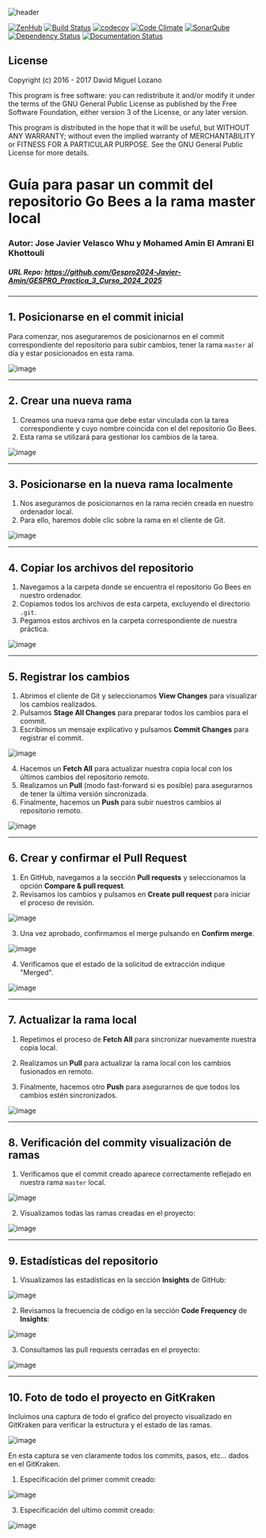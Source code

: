 ![header](https://cloud.githubusercontent.com/assets/6546265/22174630/785cdf04-dfe3-11e6-8cf4-024e8dc1c051.png)

[![ZenHub](https://raw.githubusercontent.com/ZenHubIO/support/master/zenhub-badge.png)](https://zenhub.com)
[![Build Status](https://travis-ci.org/davidmigloz/go-bees.svg?branch=master)](https://travis-ci.org/davidmigloz/go-bees)
[![codecov](https://codecov.io/gh/davidmigloz/go-bees/branch/master/graph/badge.svg)](https://codecov.io/gh/davidmigloz/go-bees)
[![Code Climate](https://codeclimate.com/github/davidmigloz/go-bees/badges/gpa.svg)](https://codeclimate.com/github/davidmigloz/go-bees)
[![SonarQube](https://sonarqube.com/api/badges/gate?key=go-bees)](https://sonarqube.com/component_measures/?id=go-bees)
[![Dependency Status](https://www.versioneye.com/user/projects/57f7b19e823b88004e06ad33/badge.svg?style=flat-square)](https://www.versioneye.com/user/projects/57f7b19e823b88004e06ad33)
[![Documentation Status](https://readthedocs.org/projects/go-bees/badge/?version=develop)](http://go-bees.readthedocs.io/es/develop/?badge=develop)

## License

Copyright (c) 2016 - 2017 David Miguel Lozano

This program is free software: you can redistribute it and/or modify
it under the terms of the GNU General Public License as published by
the Free Software Foundation, either version 3 of the License, or
any later version.

This program is distributed in the hope that it will be useful,
but WITHOUT ANY WARRANTY; without even the implied warranty of
MERCHANTABILITY or FITNESS FOR A PARTICULAR PURPOSE. See the
GNU General Public License for more details.

# Guía para pasar un commit del repositorio Go Bees a la rama master local

### Autor: Jose Javier Velasco Whu y Mohamed Amin El Amrani El Khottouli
##### URL Repo: https://github.com/Gespro2024-Javier-Amin/GESPRO_Practica_3_Curso_2024_2025

---

## **1. Posicionarse en el commit inicial**

Para comenzar, nos aseguraremos de posicionarnos en el commit correspondiente del repositorio para subir cambios, tener la rama `master` al día y estar posicionados en esta rama.

![image](https://github.com/user-attachments/assets/0b025424-5046-48b4-a3e4-8a928b1d6663)

---

## **2. Crear una nueva rama**

1. Creamos una nueva rama que debe estar vinculada con la tarea correspondiente y cuyo nombre coincida con el del repositorio Go Bees.
2. Esta rama se utilizará para gestionar los cambios de la tarea.

![image](https://github.com/user-attachments/assets/9b851d93-2043-4520-bfd5-d12c4970ccd8)

---

## **3. Posicionarse en la nueva rama localmente**

1. Nos aseguramos de posicionarnos en la rama recién creada en nuestro ordenador local.
2. Para ello, haremos doble clic sobre la rama en el cliente de Git.

![image](https://github.com/user-attachments/assets/796ef86d-2e56-484f-9caa-426764299541)

---

## **4. Copiar los archivos del repositorio**

1. Navegamos a la carpeta donde se encuentra el repositorio Go Bees en nuestro ordenador.
2. Copiamos todos los archivos de esta carpeta, excluyendo el directorio `.git`.
3. Pegamos estos archivos en la carpeta correspondiente de nuestra práctica.

![image](https://github.com/user-attachments/assets/2b40aee9-46ba-49b4-8fbb-22fe0a082f0e)

---

## **5. Registrar los cambios**

1. Abrimos el cliente de Git y seleccionamos **View Changes** para visualizar los cambios realizados.
2. Pulsamos **Stage All Changes** para preparar todos los cambios para el commit.
3. Escribimos un mensaje explicativo y pulsamos **Commit Changes** para registrar el commit.

![image](https://github.com/user-attachments/assets/9b2141f2-e7bd-4224-b2c9-48366e809b03)

4. Hacemos un **Fetch All** para actualizar nuestra copia local con los últimos cambios del repositorio remoto.
5. Realizamos un **Pull** (modo fast-forward si es posible) para asegurarnos de tener la última versión sincronizada.
6. Finalmente, hacemos un **Push** para subir nuestros cambios al repositorio remoto.

![image](https://github.com/user-attachments/assets/bf160e91-335b-4b79-a47a-9dc5eee84be8)

---

## **6. Crear y confirmar el Pull Request**

1. En GitHub, navegamos a la sección **Pull requests** y seleccionamos la opción **Compare & pull request**.
2. Revisamos los cambios y pulsamos en **Create pull request** para iniciar el proceso de revisión.

![image](https://github.com/user-attachments/assets/2afd234c-7e7c-4307-b26e-3df0dbda3ab4)

3. Una vez aprobado, confirmamos el merge pulsando en **Confirm merge**.

![image](https://github.com/user-attachments/assets/87c249fa-8d35-4866-9d54-5511ac9672a1)

4. Verificamos que el estado de la solicitud de extracción indique "Merged".

![image](https://github.com/user-attachments/assets/b6efebde-6493-4839-9270-115bf9304ea8)

---

## **7. Actualizar la rama local**

1. Repetimos el proceso de **Fetch All** para sincronizar nuevamente nuestra copia local.

2. Realizamos un **Pull** para actualizar la rama local con los cambios fusionados en remoto.

3. Finalmente, hacemos otro **Push** para asegurarnos de que todos los cambios estén sincronizados.

![image](https://github.com/user-attachments/assets/c8730d33-b059-4c42-92d0-6f687eea8251)

---

## **8. Verificación del commity visualización de ramas**

1. Verificamos que el commit creado aparece correctamente reflejado en nuestra rama `master` local.

![image](https://github.com/user-attachments/assets/542e1280-cbaa-4bfd-a14f-41e7b7fd6e97)

2. Visualizamos todas las ramas creadas en el proyecto:

![image](https://github.com/user-attachments/assets/af860941-e325-4b18-ada1-370a0efbeef8)

---

## **9. Estadísticas del repositorio**

1. Visualizamos las estadísticas en la sección **Insights** de GitHub:

![image](https://github.com/user-attachments/assets/a97313ee-0d99-4af9-9313-cbfb2bc40617)

2. Revisamos la frecuencia de código en la sección **Code Frequency** de **Insights**:

![image](https://github.com/user-attachments/assets/011e86a4-15f0-46fc-914f-aabdf5fb84e3)

3. Consultamos las pull requests cerradas en el proyecto:

![image](https://github.com/user-attachments/assets/4463aad3-5a5d-49f7-9171-fb76cfcf5f2c)

---

## **10. Foto de todo el proyecto en GitKraken**

Incluimos una captura de todo el grafico del proyecto visualizado en GitKraken para verificar la estructura y el estado de las ramas.

![image](https://github.com/user-attachments/assets/70902a05-3258-4624-9d9e-e6a42fd3957e)

En esta captura se ven claramente todos los commits, pasos, etc... dados en el GitKraken.

1. Especificación del primer commit creado:
   
![image](https://github.com/user-attachments/assets/45d75985-034a-4547-a99a-2ca3004e31d6)

3. Especificación del ultimo commit creado:

![image](https://github.com/user-attachments/assets/029d4a72-ca5d-4221-8af4-50a3fe73bdc5)

